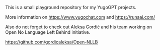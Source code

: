 This is a small playground repository for my YugoGPT projects.

More information on https://www.yugochat.com and https://runaai.com/

Also do not forget to check out Aleksa Gordić and his team working on Open No Language Left Behind initiative.

https://github.com/gordicaleksa/Open-NLLB
